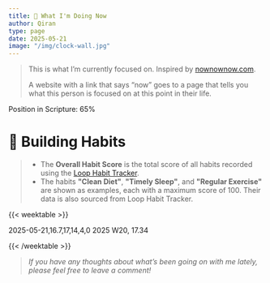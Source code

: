 ```yaml
---
title: 🧭 What I'm Doing Now
author: Qiran
type: page
date: 2025-05-21
image: "/img/clock-wall.jpg"
---
```

> This is what I’m currently focused on. Inspired by [nownownow.com](https://nownownow.com/about).
>
> A website with a link that says “now” goes to a page that tells you what this person is focused on at this point in their life.

<!--<div style="clear: both;">-->
<!--<iframe src="https://twisty-change-610.notion.site/ebd/1fc21e6176cd8080be08ea1b2214e8b3?v=1fc21e6176cd813b966e000c20634f61" width="100%" height="600" frameborder="0" allowfullscreen></iframe>-->   
<!--</div>-->

Position in Scripture: 65%

# 🌳 Building Habits

> - The **Overall Habit Score** is the total score of all habits recorded using the [Loop Habit Tracker](https://loophabits.org/).
> - The habits **"Clean Diet"**, **"Timely Sleep"**, and **"Regular Exercise"** are shown as examples, each with a maximum score of 100. Their data is also sourced from Loop Habit Tracker.

{{< weektable >}}

2025-05-21,16.7,17,14,4,0
2025 W20, 17.34

{{< /weektable >}}  

> *If you have any thoughts about what’s been going on with me lately, please feel free to leave a comment!*
